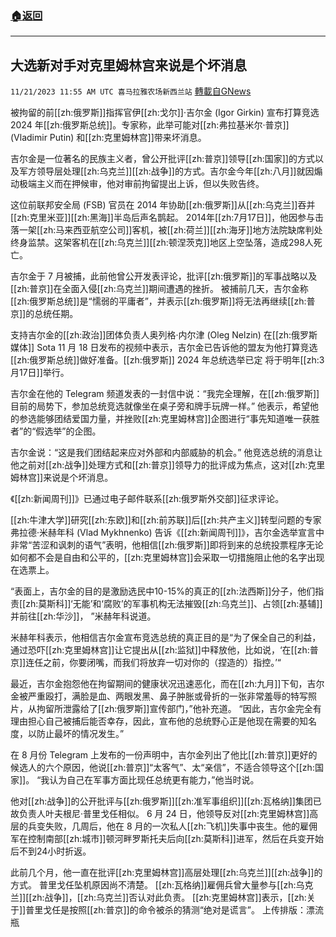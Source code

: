 ###  [:house:返回](README.md)
---


## 大选新对手对克里姆林宫来说是个坏消息
`11/21/2023 11:55 AM UTC 喜马拉雅农场新西兰站` [轉載自GNews](https://gnews.org/articles/1999857)

被拘留的前[[zh:俄罗斯]]指挥官伊[[zh:戈尔]]·吉尔金 (Igor Girkin) 宣布打算竞选 2024 年[[zh:俄罗斯总统]]。专家称，此举可能对[[zh:弗拉基米尔·普京]] (Vladimir Putin) 和[[zh:克里姆林宫]]带来坏消息。 

 

吉尔金是一位著名的民族主义者，曾公开批评[[zh:普京]]领导[[zh:国家]]的方式以及军方领导层处理[[zh:乌克兰]][[zh:战争]]的方式。吉尔金今年[[zh:八月]]就因煽动极端主义而在押候审，他对审前拘留提出上诉，但以失败告终。 

 

这位前联邦安全局 (FSB) 官员在 2014 年协助[[zh:俄罗斯]]从[[zh:乌克兰]]吞并[[zh:克里米亚]][[zh:黑海]]半岛后声名鹊起。 2014年[[zh:7月17日]]，他因参与击落一架[[zh:马来西亚航空公司]]客机，被[[zh:荷兰]][[zh:海牙]]地方法院缺席判处终身监禁。这架客机在[[zh:乌克兰]][[zh:顿涅茨克]]地区上空坠落，造成298人死亡。 

 

吉尔金于 7 月被捕，此前他曾公开发表评论，批评[[zh:俄罗斯]]的军事战略以及[[zh:普京]]在全面入侵[[zh:乌克兰]]期间遭遇的挫折。 被捕前几天，吉尔金称[[zh:俄罗斯总统]]是“懦弱的平庸者”，并表示[[zh:俄罗斯]]将无法再继续[[zh:普京]]的总统任期。 

 

支持吉尔金的[[zh:政治]]团体负责人奥列格·内尔津 (Oleg Nelzin) 在[[zh:俄罗斯媒体]] Sota 11 月 18 日发布的视频中表示，吉尔金已告诉他的盟友为他打算竞选[[zh:俄罗斯总统]]做好准备。[[zh:俄罗斯]] 2024 年总统选举已定 将于明年[[zh:3月17日]]举行。 

 

吉尔金在他的 Telegram 频道发表的一封信中说：“我完全理解，在[[zh:俄罗斯]]目前的局势下，参加总统竞选就像坐在桌子旁和牌手玩牌一样。” 他表示，希望他的参选能够团结爱国力量，并挫败[[zh:克里姆林宫]]企图进行“事先知道唯一获胜者”的“假选举”的企图。  

 

吉尔金说：“这是我们团结起来应对外部和内部威胁的机会。” 他竞选总统的消息让他之前对[[zh:战争]]处理方式和[[zh:普京]]领导力的批评成为焦点，这对[[zh:克里姆林宫]]来说是个坏消息。  

 

《[[zh:新闻周刊]]》已通过电子邮件联系[[zh:俄罗斯外交部]]征求评论。 

 

 [[zh:牛津大学]]研究[[zh:东欧]]和[[zh:前苏联]]后[[zh:共产主义]]转型问题的专家弗拉德·米赫年科 (Vlad Mykhnenko) 告诉《[[zh:新闻周刊]]》，吉尔金选举宣言中非常“苦涩和讽刺的语气”表明，他相信[[zh:俄罗斯]]即将到来的总统投票程序无论如何都不会是自由和公平的，[[zh:克里姆林宫]]会采取一切措施阻止他的名字出现在选票上。 

 

 “表面上，吉尔金的目的是激励选民中10-15%的真正的[[zh:法西斯]]分子，他们指责[[zh:莫斯科]]‘无能’和‘腐败’的军事机构无法摧毁[[zh:乌克兰]]、占领[[zh:基辅]]并前往[[zh:华沙]]， ”米赫年科说道。 

 

 米赫年科表示，他相信吉尔金宣布竞选总统的真正目的是“为了保全自己的利益，通过恐吓[[zh:克里姆林宫]]让它提出从[[zh:监狱]]中释放他，比如说，‘在[[zh:普京]]连任之前，你要闭嘴，而我们将放弃一切对你的（捏造的）指控。’“ 

最近，吉尔金抱怨他在拘留期间的健康状况迅速恶化，而在[[zh:九月]]下旬，吉尔金被严重殴打，满脸是血、两眼发黑、鼻子肿胀或骨折的一张非常羞辱的特写照片，从拘留所泄露给了[[zh:俄罗斯]]宣传部门，”他补充道。 “因此，吉尔金完全有理由担心自己被捕后能否幸存，因此，宣布他的总统野心正是他现在需要的知名度，以防止最坏的情况发生。”  

 

在 8 月份 Telegram 上发布的一份声明中，吉尔金列出了他比[[zh:普京]]更好的候选人的六个原因，他说[[zh:普京]]“太客气”、太“亲信”，不适合领导这个[[zh:国家]]。 “我认为自己在军事方面比现任总统更有能力，”他当时说。  

 

他对[[zh:战争]]的公开批评与[[zh:俄罗斯]][[zh:准军事组织]][[zh:瓦格纳]]集团已故负责人叶夫根尼·普里戈任相似。 6 月 24 日，他领导反对[[zh:克里姆林宫]]高层的兵变失败，几周后，他在 8 月的一次私人[[zh:飞机]]失事中丧生。他的雇佣军在控制南部[[zh:城市]]顿河畔罗斯托夫后向[[zh:莫斯科]]进军，然后在兵变开始后不到24小时折返。 

 

此前几个月，他一直在批评[[zh:克里姆林宫]]高层处理[[zh:乌克兰]][[zh:战争]]的方式。 普里戈任坠机原因尚不清楚。 [[zh:瓦格纳]]雇佣兵曾大量参与[[zh:乌克兰]][[zh:战争]]，[[zh:乌克兰]]否认对此负责。 [[zh:克里姆林宫]]表示，[[zh:关于]]普里戈任是按照[[zh:普京]]的命令被杀的猜测“绝对是谎言”。
上传排版：漂流瓶
